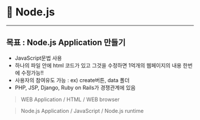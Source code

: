 # :memo: Node.js
---
## 목표 : Node.js Application 만들기
* JavaScript문법 사용
* 하나의 파일 안에 html 코드가 있고 그것을 수정하면 1억개의 웹페이지의 내용 한번에 수정가능!!
* 사용자의 참여유도 가능 : ex) create버튼, data 폴더
* PHP, JSP, Django, Ruby on Rails가 경쟁관계에 있음
> WEB Application / HTML / WEB browser

> Node.js Application / JavaScript / Node.js runtime
